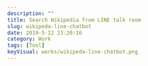 ```yaml
---
description: ""
title: Search Wikipedia from LINE talk room
slug: wikipeda-line-chatbot
date: 2019-5-12 23:20:16
category: Work
tags: [Tool]
keyVisual: works/wikipeda-line-chatbot.png
---
```

